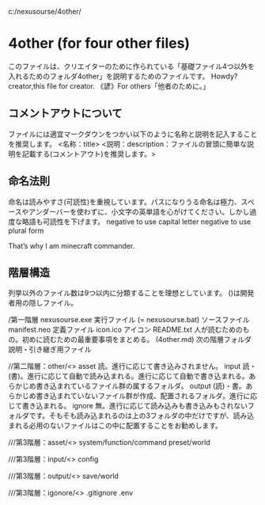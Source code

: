 c:/nexusourse/4other/

# 4other (for four other files)
このファイルは、クリエイターのために作られている「基礎ファイル4つ以外を入れるためのフォルダ4other」を説明するためのファイルです。
Howdy? creator,this file for creator.
《諺》For others「他者のために。」

## コメントアウトについて
ファイルには適宜マークダウンをつかい以下のように名称と説明を記入することを推奨します。
<名称：title>
<説明：description：ファイルの冒頭に簡単な説明を記載する(コメントアウト)を推奨します。>

## 命名法則
命名は読みやすさ(可読性)を重視しています。パスになりうる命名は極力、スペースやアンダーバーを使わずに、小文字の英単語を心がけてください。しかし過度な略語も可読性を下げます。
negative to use capital letter
negative to use plural form

That’s why I am minecraft commander.

## 階層構造
列挙以外のファイル数は9つ以内に分類することを理想としています。
()は開発者用の隠しファイル。

/第一階層
nexusourse.exe 実行ファイル
(= nexusourse.bat) ソースファイル
manifest.neo 定義ファイル
icon.ico アイコン
README.txt 人が読むためのもの。初めに読むための最重要事項をまとめる。
(4other.md) 次の階層フォルダ説明・引き継ぎ用ファイル


//第二階層：other/<>
asset 読。進行に応じて書き込みされません。
input 読・(書)。進行に応じて自動で読み込まれる。進行に応じて自動で書き込まれる。あらかじめ書き込まれているファイル群の属するフォルダ。
output (読)・書。あらかじめ書き込まれていないファイル群が作成、配置されるフォルダ。進行に応じて書き込まれる。
ignore 無。進行に応じて読み込みも書き込みもされないフォルダです。そもそも読み込まれるのは上の3フォルダの中だけですが、読み込まれる必用のないファイルはこの中に配置することをお勧めします。


///第3階層：asset/<>
system/function/command
preset/world

///第3階層：input/<>
config

///第3階層：output/<>
save/world

///第3階層：igonore/<>
.gitignore
.env






